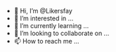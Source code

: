 - 👋 Hi, I’m @Likersfay
- 👀 I’m interested in ...
- 🌱 I’m currently learning ...
- 💞️ I’m looking to collaborate on ...
- 📫 How to reach me ...

<!---
Likersfay/Likersfay is a ✨ special ✨ repository because its `README.md` (this file) appears on your GitHub profile.
You can click the Preview link to take a look at your changes.
--->
